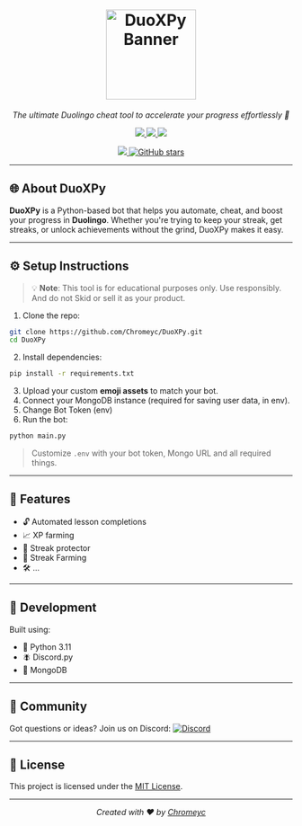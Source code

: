 <h1 align="center">
  <a href="https://duoxpy.site">
    <img src="https://github.com/Chromeyc/DuoXPy/blob/main/images/banner.png?raw=true" alt="DuoXPy Banner" height="160" />
  </a>
</h1>

<p align="center"><i>The ultimate Duolingo cheat tool to accelerate your progress effortlessly 🚀</i></p>

<p align="center">
  <a href="https://github.com/Chromeyc/DuoXPy/actions">
    <img src="https://img.shields.io/github/actions/workflow/status/Chromeyc/DuoXPy/ci.yml?branch=main&label=CI&style=flat-square">
  </a>
  <a href="https://github.com/Chromeyc/DuoXPy/graphs/contributors">
    <img src="https://img.shields.io/github/contributors-anon/Chromeyc/DuoXPy?style=flat-square">
  </a>
  <a href="https://opensource.org/licenses/MIT">
    <img src="https://img.shields.io/badge/license-MIT-blue.svg?style=flat-square">
  </a>
</p>

<p align="center">
  <a href="https://discord.gg/pu9uDNVMHT">
    <img src="https://img.shields.io/badge/chat-on%20discord-7289da.svg?style=flat-square&logo=discord">
  </a>
  <a href="https://github.com/Chromeyc/DuoXPy">
    <img src="https://img.shields.io/github/stars/Chromeyc/DuoXPy?style=social" alt="GitHub stars">
  </a>
</p>

---

## 🌐 About DuoXPy

**DuoXPy** is a Python-based bot that helps you automate, cheat, and boost your progress in **Duolingo**. Whether you're trying to keep your streak, get streaks, or unlock achievements without the grind, DuoXPy makes it easy.

---

## ⚙️ Setup Instructions

> 💡 **Note**: This tool is for educational purposes only. Use responsibly. And do not Skid or sell it as your product.

1. Clone the repo:

```bash
git clone https://github.com/Chromeyc/DuoXPy.git
cd DuoXPy
```

2. Install dependencies:

```bash
pip install -r requirements.txt
```

3. Upload your custom **emoji assets** to match your bot.
4. Connect your MongoDB instance (required for saving user data, in env).
5. Change Bot Token (env)
6. Run the bot:

```bash
python main.py
```

> Customize `.env` with your bot token, Mongo URL and all required things.

---

## 🚀 Features

* 🔓 Automated lesson completions
* 📈 XP farming
* 🔔 Streak protector
* 🌟 Streak Farming
* 🛠️ ...

---

## 🧪 Development

Built using:

* 🐍 Python 3.11
* 🪰 Discord.py 
* 📆 MongoDB

---

## 💬 Community

Got questions or ideas? Join us on Discord:
[![Discord](https://img.shields.io/badge/discord-join%20now-7289da?style=for-the-badge\&logo=discord)](https://discord.gg/pu9uDNVMHT)

---

## 📜 License

This project is licensed under the [MIT License](./LICENSE).

---

<p align="center">
  <i>Created with ❤️ by <a href="https://github.com/Chromeyc">Chromeyc</a></i>
</p>

